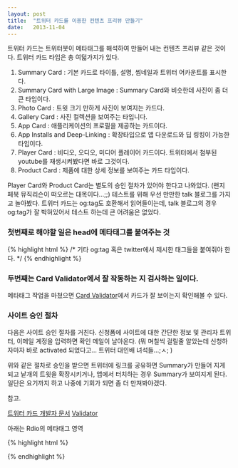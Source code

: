 ```yaml
---
layout: post
title:  "트위터 카드를 이용한 컨텐츠 프리뷰 만들기"
date:   2013-11-04
---
```


트위터 카드는 트위터봇이 메타태그를 해석하여 만들어 내는 컨텐츠 프리뷰 같은 것이다. 트위터 카드 타입은 총 여덟가지가 있다.

1. Summary Card : 기본 카드로 타이틀, 설명, 썸네일과 트위터 어카운트를 표시한다.
2. Summary Card with Large Image : Summary Card와 비슷한데 사진이 좀 더 큰 타입이다. 
3. Photo Card : 트윗 크기 만하게 사진이 보여지는 카드다.
4. Gallery Card : 사진 컬렉션을 보여주는 타입니다.
5. App Card : 애플리케이션의 프로필을 제공하는 카드이다.
6. App Installs and Deep-Linking : 확장타입으로 앱 다운로드와 딥 링킹이 가능한 타입이다.
7. Player Card : 비디오, 오디오, 미디어 플레이어 카드이다. 트위터에서 첨부된 youtube를 재생시켜봤다면 바로 그것이다.
8. Product Card : 제품에 대한 상세 정보를 보여주는 카드 타입이다. 

Player Card와 Product Card는 별도의 승인 절차가 있어야 한다고 나와있다. (왠지 페북 뮤직리슨이 떠오르는 대목이다...;;)
테스트를 위해 우선 만만한 talk 블로그를 가지고 놀아봤다. 트위터 카드는 og:tag도 호환해서 읽어들이는데, talk 블로그의 경우 og:tag가 잘 박혀있어서 테스트 하는데 큰 어려움은 없었다. 

### 첫번째로 해야할 일은 head에 메타태그를 붙여주는 것 

{% highlight html %}
<meta name="twitter:card" content="summary_large_image">
<meta name="twitter:site" content="@soribada">
<meta name="twitter:creator" content="@soribada">
/* 기타 og:tag 혹은 twitter에서 제시한 태그들을 붙여줘야 한다. */
{% endhighlight %}

### 두번째는 Card Validator에서 잘 작동하는 지 검사하는 일이다.

메타태그 작업을 마쳤으면 [Card Validator](https://dev.twitter.com/docs/cards/validation/validator)에서 카드가 잘 보이는지 확인해볼 수 있다. 

### 사이트 승인 절차

다음은 사이트 승인 절차를 거친다. 신청폼에 사이트에 대한 간단한 정보 및 관리자 트위터, 이메일 계정을 입력하면 확인 메일이 날아온다. (뭐 며칠씩 걸릴줄 알았는데 신청하자마자 바로 activated 되었다고... 트위터 대인배 녀석들...;ㅅ; ) 

위와 같은 절차로 승인을 받으면 트위터에 링크를 공유하면 Summary가 만들어 지게 되고 낱개의 트윗을 확장시키거나, 앱에서 터치하는 경우 Summary가 보여지게 된다. 일단은 요기까지 하고 나중에 기회가 되면 좀 더 만져봐야겠다. 

참고. 

[트위터 카드 개발자 문서](https://dev.twitter.com/docs/cards)
[Validator](https://dev.twitter.com/docs/cards/validation/validator)

아래는 Rdio의 메타태그 영역

{% highlight html %}
<meta property="twitter:site" content="@Rdio">
<meta property="twitter:app:id:iphone" content="335060889">
<meta property="twitter:app:id:ipad" content="335060889">
<meta property="twitter:app:id:googleplay" content="com.rdio.android.ui">
<meta property="fb:app_id" content="100322856680770">
<meta property="og:site_name" content="Rdio">
<meta property="twitter:card" content="player">
<meta property="twitter:player" content="https://rd.io/e/QUwQ3SJTD2g/">
<meta property="twitter:player:width" content="430">
<meta property="twitter:player:height" content="250">
<meta property="twitter:app:url:iphone" content="rdio://www.rdio.com/artist/Symphony_x/album/Iconoclast_1/">
<meta property="twitter:app:url:ipad" content="rdio://www.rdio.com/artist/Symphony_x/album/Iconoclast_1/">
<meta property="twitter:app:url:googleplay" content="rdio://www.rdio.com/artist/Symphony_x/album/Iconoclast_1/">
<meta property="og:url" content="http://www.rdio.com/artist/Symphony_x/album/Iconoclast_1/">
<meta property="og:title" content="Iconoclast">
<meta property="og:description" content="♫ By Symphony x. Released June 21, 2011. (12 songs, 82 minutes)">
<meta property="og:image" content="http://rdio-c.cdn3.rdio.com/album/9/2/d/00000000000c5d29/1/square-600.jpg">
<meta property="og:video" content="https://rd.io/e/QUwQ3SJTD2g/">
<meta property="og:video:width" content="500">
<meta property="og:video:height" content="250">
<meta property="og:video:type" content="application/x-shockwave-flash">
<meta property="og:type" content="music.album">
<meta property="og:audio" content="http://www.rdio.com/artist/Symphony_x/album/Iconoclast_1/">
<meta property="og:audio:type" content="audio/vnd.facebook.bridge">
<meta property="music:release_date" content="2011-06-21">
<meta property="music:musician" content="http://www.rdio.com/artist/Symphony_x/">
<meta property="music:song" content="http://www.rdio.com/artist/Symphony_x/album/Iconoclast_1/track/Iconoclast/">
<meta property="music:song:track" content="1">
<meta property="music:song" content="http://www.rdio.com/artist/Symphony_x/album/Iconoclast_1/track/The_End_Of_Innocence/">
<meta property="music:song:track" content="2">
<meta property="music:song" content="http://www.rdio.com/artist/Symphony_x/album/Iconoclast_1/track/Dehumanized/">
<meta property="music:song:track" content="3">
<meta property="music:song" content="http://www.rdio.com/artist/Symphony_x/album/Iconoclast_1/track/Bastards_Of_The_Machine/">
<meta property="music:song:track" content="4">
<meta property="music:song" content="http://www.rdio.com/artist/Symphony_x/album/Iconoclast_1/track/Heretic/">
<meta property="music:song:track" content="5">
<meta property="music:song" content="http://www.rdio.com/artist/Symphony_x/album/Iconoclast_1/track/Children_Of_A_Faceless_God/">
<meta property="music:song:track" content="6">
<meta property="music:song" content="http://www.rdio.com/artist/Symphony_x/album/Iconoclast_1/track/When_All_Is_Lost/">
<meta property="music:song:track" content="7">
<meta property="music:song" content="http://www.rdio.com/artist/Symphony_x/album/Iconoclast_1/track/Electric_Messiah/">
<meta property="music:song:track" content="8">
<meta property="music:song" content="http://www.rdio.com/artist/Symphony_x/album/Iconoclast_1/track/Prometheus_(I_Am_Alive)/">
<meta property="music:song:track" content="9">
<meta property="music:song" content="http://www.rdio.com/artist/Symphony_x/album/Iconoclast_1/track/Light_Up_The_Night/">
<meta property="music:song:track" content="10">
<meta property="music:song" content="http://www.rdio.com/artist/Symphony_x/album/Iconoclast_1/track/The_Lords_Of_Chaos/">
<meta property="music:song:track" content="11">
<meta property="music:song" content="http://www.rdio.com/artist/Symphony_x/album/Iconoclast_1/track/Reign_In_Madness/">
<meta property="music:song:track" content="12">
<link rel="canonical" href="http://www.rdio.com/artist/Symphony_x/album/Iconoclast_1/">
<meta name="msapplication-TileColor" content="#0068B8">
<meta name="msapplication-TileImage" content="/media/images/2/win8_icon.png">
<meta name="msapplication-TileColor" content="#0068B8">
<meta name="msapplication-TileImage" content="/media/images/2/win8_icon.png">
<meta name="msapplication-TileColor" content="#0068B8">
<meta name="msapplication-TileImage" content="/media/images/2/win8_icon.png">
<meta name="msapplication-TileColor" content="#0068B8">
<meta name="msapplication-TileImage" content="/media/images/2/win8_icon.png">
{% endhighlight %}


